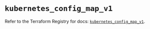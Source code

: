 # `kubernetes_config_map_v1`

Refer to the Terraform Registry for docs: [`kubernetes_config_map_v1`](https://registry.terraform.io/providers/hashicorp/kubernetes/2.35.1/docs/resources/config_map_v1).

